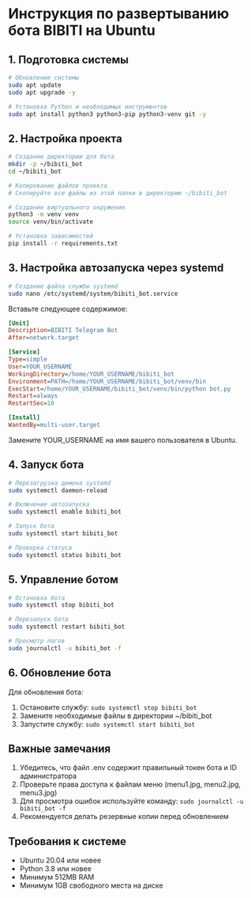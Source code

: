 # Инструкция по развертыванию бота BIBITI на Ubuntu

## 1. Подготовка системы

```bash
# Обновление системы
sudo apt update
sudo apt upgrade -y

# Установка Python и необходимых инструментов
sudo apt install python3 python3-pip python3-venv git -y
```

## 2. Настройка проекта

```bash
# Создание директории для бота
mkdir -p ~/bibiti_bot
cd ~/bibiti_bot

# Копирование файлов проекта
# Скопируйте все файлы из этой папки в директорию ~/bibiti_bot

# Создание виртуального окружения
python3 -m venv venv
source venv/bin/activate

# Установка зависимостей
pip install -r requirements.txt
```

## 3. Настройка автозапуска через systemd

```bash
# Создание файла службы systemd
sudo nano /etc/systemd/system/bibiti_bot.service
```

Вставьте следующее содержимое:
```ini
[Unit]
Description=BIBITI Telegram Bot
After=network.target

[Service]
Type=simple
User=YOUR_USERNAME
WorkingDirectory=/home/YOUR_USERNAME/bibiti_bot
Environment=PATH=/home/YOUR_USERNAME/bibiti_bot/venv/bin
ExecStart=/home/YOUR_USERNAME/bibiti_bot/venv/bin/python bot.py
Restart=always
RestartSec=10

[Install]
WantedBy=multi-user.target
```

Замените YOUR_USERNAME на имя вашего пользователя в Ubuntu.

## 4. Запуск бота

```bash
# Перезагрузка демона systemd
sudo systemctl daemon-reload

# Включение автозапуска
sudo systemctl enable bibiti_bot

# Запуск бота
sudo systemctl start bibiti_bot

# Проверка статуса
sudo systemctl status bibiti_bot
```

## 5. Управление ботом

```bash
# Остановка бота
sudo systemctl stop bibiti_bot

# Перезапуск бота
sudo systemctl restart bibiti_bot

# Просмотр логов
sudo journalctl -u bibiti_bot -f
```

## 6. Обновление бота

Для обновления бота:
1. Остановите службу: `sudo systemctl stop bibiti_bot`
2. Замените необходимые файлы в директории ~/bibiti_bot
3. Запустите службу: `sudo systemctl start bibiti_bot`

## Важные замечания

1. Убедитесь, что файл .env содержит правильный токен бота и ID администратора
2. Проверьте права доступа к файлам меню (menu1.jpg, menu2.jpg, menu3.jpg)
3. Для просмотра ошибок используйте команду: `sudo journalctl -u bibiti_bot -f`
4. Рекомендуется делать резервные копии перед обновлением

## Требования к системе

- Ubuntu 20.04 или новее
- Python 3.8 или новее
- Минимум 512MB RAM
- Минимум 1GB свободного места на диске
